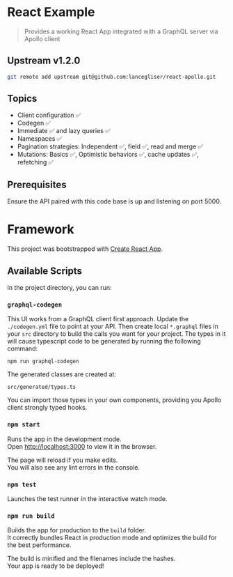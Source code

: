 # React Example

> Provides a working React App integrated with a GraphQL server via Apollo client

## Upstream v1.2.0

```bash
git remote add upstream git@github.com:lancegliser/react-apollo.git
```

## Topics

- Client configuration ✅
- Codegen ✅
- Immediate ✅ and lazy queries ✅
- Namespaces ✅
- Pagination strategies: Independent ✅, field ✅, read and merge ✅
- Mutations: Basics ✅, Optimistic behaviors ✅, cache updates ✅, refetching ✅

## Prerequisites

Ensure the API paired with this code base is up and listening on port 5000.

# Framework

This project was bootstrapped with [Create React App](https://github.com/facebook/create-react-app).

## Available Scripts

In the project directory, you can run:

### `graphql-codegen`

This UI works from a GraphQL client first approach.
Update the `./codegen.yml` file to point at your API.
Then create local `*.graphql` files in your `src` directory
to build the calls you want for your project.
The types in it will cause typescript code to be generated
by running the following command:

```
npm run graphql-codegen
```

The generated classes are created at:

```
src/generated/types.ts
```

You can import those types in your own components,
providing you Apollo client strongly typed hooks.

### `npm start`

Runs the app in the development mode.<br />
Open [http://localhost:3000](http://localhost:3000) to view it in the browser.

The page will reload if you make edits.<br />
You will also see any lint errors in the console.

### `npm test`

Launches the test runner in the interactive watch mode.

### `npm run build`

Builds the app for production to the `build` folder.<br />
It correctly bundles React in production mode and optimizes the build for the best performance.

The build is minified and the filenames include the hashes.<br />
Your app is ready to be deployed!
